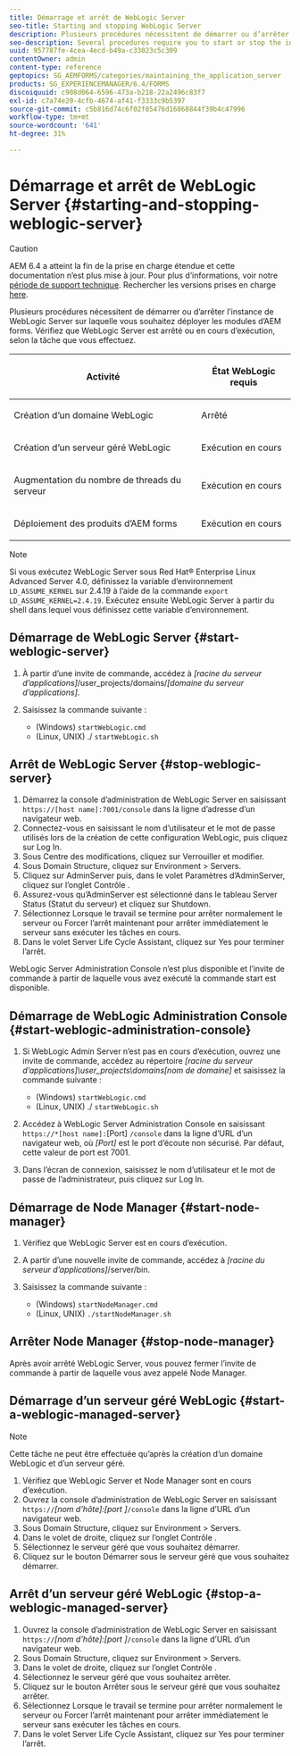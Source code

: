 ```yaml
---
title: Démarrage et arrêt de WebLogic Server
seo-title: Starting and stopping WebLogic Server
description: Plusieurs procédures nécessitent de démarrer ou d’arrêter l’instance de WebLogic Server sur laquelle vous souhaitez déployer les modules d’AEM forms. Ce document décrit le démarrage et l’arrêt de WebLogic Server.
seo-description: Several procedures require you to start or stop the instance of WebLogic Server where you want to deploy AEM forms modules. This document describes how to start and stop the WebLogic Server.
uuid: 957787fe-4cea-4ecd-b49a-c33023c5c309
contentOwner: admin
content-type: reference
geptopics: SG_AEMFORMS/categories/maintaining_the_application_server
products: SG_EXPERIENCEMANAGER/6.4/FORMS
discoiquuid: c908d064-6596-473a-b218-22a2496c83f7
exl-id: c7a74e20-4cfb-4674-af41-f3333c9b5397
source-git-commit: c5b816d74c6f02f85476d16868844f39b4c47996
workflow-type: tm+mt
source-wordcount: '641'
ht-degree: 31%

---
```


# Démarrage et arrêt de WebLogic Server {#starting-and-stopping-weblogic-server}

>[!CAUTION]
>
>AEM 6.4 a atteint la fin de la prise en charge étendue et cette documentation n’est plus mise à jour. Pour plus d’informations, voir notre [période de support technique](https://helpx.adobe.com/fr/support/programs/eol-matrix.html). Rechercher les versions prises en charge [here](https://experienceleague.adobe.com/docs/?lang=fr).

Plusieurs procédures nécessitent de démarrer ou d’arrêter l’instance de WebLogic Server sur laquelle vous souhaitez déployer les modules d’AEM forms. Vérifiez que WebLogic Server est arrêté ou en cours d’exécution, selon la tâche que vous effectuez.

<table> 
 <thead> 
  <tr> 
   <th><p>Activité</p></th> 
   <th><p>État WebLogic requis</p></th> 
  </tr> 
 </thead> 
 <tbody>
  <tr> 
   <td><p>Création d’un domaine WebLogic</p></td> 
   <td><p>Arrêté</p></td> 
  </tr> 
  <tr> 
   <td><p>Création d’un serveur géré WebLogic</p></td> 
   <td><p>Exécution en cours</p></td> 
  </tr> 
  <tr> 
   <td><p>Augmentation du nombre de threads du serveur</p></td> 
   <td><p>Exécution en cours</p></td> 
  </tr> 
  <tr> 
   <td><p>Déploiement des produits d’AEM forms</p></td> 
   <td><p>Exécution en cours</p></td> 
  </tr> 
 </tbody> 
</table>

>[!NOTE]
>
>Si vous exécutez WebLogic Server sous Red Hat® Enterprise Linux Advanced Server 4.0, définissez la variable d’environnement `LD_ASSUME_KERNEL` sur 2.4.19 à l’aide de la commande `export LD_ASSUME_KERNEL=2.4.19`. Exécutez ensuite WebLogic Server à partir du shell dans lequel vous définissez cette variable d’environnement.

## Démarrage de WebLogic Server {#start-weblogic-server}

1. À partir d’une invite de commande, accédez à *[racine du serveur d’applications]*/user_projects/domains/*[domaine du serveur d’applications]*.
1. Saisissez la commande suivante :

   * (Windows) `startWebLogic.cmd`
   * (Linux, UNIX) ./ `startWebLogic.sh`

## Arrêt de WebLogic Server {#stop-weblogic-server}

1. Démarrez la console dʼadministration de WebLogic Server en saisissant `https://[host name]:7001/console` dans la ligne d’adresse d’un navigateur web.
1. Connectez-vous en saisissant le nom d’utilisateur et le mot de passe utilisés lors de la création de cette configuration WebLogic, puis cliquez sur Log In.
1. Sous Centre des modifications, cliquez sur Verrouiller et modifier.
1. Sous Domain Structure, cliquez sur Environment > Servers.
1. Cliquez sur AdminServer puis, dans le volet Paramètres d’AdminServer, cliquez sur l’onglet Contrôle .
1. Assurez-vous qu’AdminServer est sélectionné dans le tableau Server Status (Statut du serveur) et cliquez sur Shutdown.
1. Sélectionnez Lorsque le travail se termine pour arrêter normalement le serveur ou Forcer l’arrêt maintenant pour arrêter immédiatement le serveur sans exécuter les tâches en cours.
1. Dans le volet Server Life Cycle Assistant, cliquez sur Yes pour terminer l’arrêt.

WebLogic Server Administration Console n’est plus disponible et l’invite de commande à partir de laquelle vous avez exécuté la commande start est disponible.

## Démarrage de WebLogic Administration Console {#start-weblogic-administration-console}

1. Si WebLogic Admin Server n’est pas en cours d’exécution, ouvrez une invite de commande, accédez au répertoire *[racine du serveur d’applications]\user_projects\domains\[nom de domaine]* et saisissez la commande suivante :

   * (Windows) `startWebLogic.cmd`
   * (Linux, UNIX) ./ `startWebLogic.sh`

1. Accédez à WebLogic Server Administration Console en saisissant `https://*[host name]:`[Port] `/console` dans la ligne d’URL d’un navigateur web, où *[Port]* est le port d’écoute non sécurisé. Par défaut, cette valeur de port est 7001.
1. Dans l’écran de connexion, saisissez le nom d’utilisateur et le mot de passe de l’administrateur, puis cliquez sur Log In.

## Démarrage de Node Manager {#start-node-manager}

1. Vérifiez que WebLogic Server est en cours d’exécution.
1. A partir d’une nouvelle invite de commande, accédez à *[racine du serveur d’applications]*/server/bin.
1. Saisissez la commande suivante :

   * (Windows) `startNodeManager.cmd`
   * (Linux, UNIX) `./startNodeManager.sh`

## Arrêter Node Manager {#stop-node-manager}

Après avoir arrêté WebLogic Server, vous pouvez fermer l’invite de commande à partir de laquelle vous avez appelé Node Manager.

## Démarrage d’un serveur géré WebLogic {#start-a-weblogic-managed-server}

>[!NOTE]
>
>Cette tâche ne peut être effectuée qu’après la création d’un domaine WebLogic et d’un serveur géré.

1. Vérifiez que WebLogic Server et Node Manager sont en cours d’exécution.
1. Ouvrez la console d’administration de WebLogic Server en saisissant `https://`*[nom d’hôte]:[port ]*`/console` dans la ligne d’URL d’un navigateur web.
1. Sous Domain Structure, cliquez sur Environment > Servers.
1. Dans le volet de droite, cliquez sur l’onglet Contrôle .
1. Sélectionnez le serveur géré que vous souhaitez démarrer.
1. Cliquez sur le bouton Démarrer sous le serveur géré que vous souhaitez démarrer.

## Arrêt d’un serveur géré WebLogic {#stop-a-weblogic-managed-server}

1. Ouvrez la console d’administration de WebLogic Server en saisissant `https://`*[nom d’hôte]:[port ]*`/console` dans la ligne d’URL d’un navigateur web.
1. Sous Domain Structure, cliquez sur Environment > Servers.
1. Dans le volet de droite, cliquez sur l’onglet Contrôle .
1. Sélectionnez le serveur géré que vous souhaitez arrêter.
1. Cliquez sur le bouton Arrêter sous le serveur géré que vous souhaitez arrêter.
1. Sélectionnez Lorsque le travail se termine pour arrêter normalement le serveur ou Forcer l’arrêt maintenant pour arrêter immédiatement le serveur sans exécuter les tâches en cours.
1. Dans le volet Server Life Cycle Assistant, cliquez sur Yes pour terminer l’arrêt.
